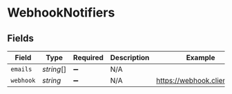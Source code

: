 # WebhookNotifiers


## Fields

| Field                      | Type                       | Required                   | Description                | Example                    |
| -------------------------- | -------------------------- | -------------------------- | -------------------------- | -------------------------- |
| `emails`                   | *string*[]                 | :heavy_minus_sign:         | N/A                        |                            |
| `webhook`                  | *string*                   | :heavy_minus_sign:         | N/A                        | https://webhook.client.com |